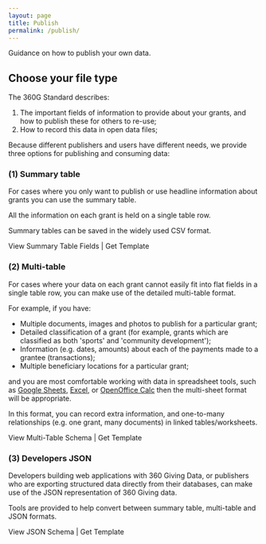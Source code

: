 ```yaml
---
layout: page
title: Publish
permalink: /publish/
---
```


Guidance on how to publish your own data.



## Choose your file type

The 360G Standard describes:

1. The important fields of information to provide about your grants, and how to publish these for others to re-use;
2. How to record this data in open data files;

Because different publishers and users have different needs, we provide three options for publishing and consuming data:

### (1) Summary table

For cases where you only want to publish or use headline information about grants you can use the summary table.

All the information on each grant is held on a single table row.

Summary tables can be saved in the widely used CSV format. 

View Summary Table Fields | Get Template

### (2) Multi-table

For cases where your data on each grant cannot easily fit into flat fields in a single table row, you can make use of the detailed multi-table format.

For example, if you have:

* Multiple documents, images and photos to publish for a particular grant;
* Detailed classification of a grant (for example, grants which are classified as both 'sports' and 'community development');
* Information (e.g. dates, amounts) about each of the payments made to a grantee (transactions); 
* Multiple beneficiary locations for a particular grant;

and you are most comfortable working with data in spreadsheet tools, such as [Google Sheets](https://docs.google.com/spreadsheets/), [Excel](https://products.office.com/excel), or [OpenOffice Calc](http://www.openoffice.org/product/calc.html) then the multi-sheet format will be appropriate.

In this format, you can record extra information, and one-to-many relationships (e.g. one grant, many documents) in linked tables/worksheets. 

View Multi-Table Schema | Get Template

### (3) Developers JSON

Developers building web applications with 360 Giving Data, or publishers who are exporting structured data directly from their databases, can make use of the JSON representation of 360 Giving data.

Tools are provided to help convert between summary table, multi-table and JSON formats. 

View JSON Schema | Get Template
